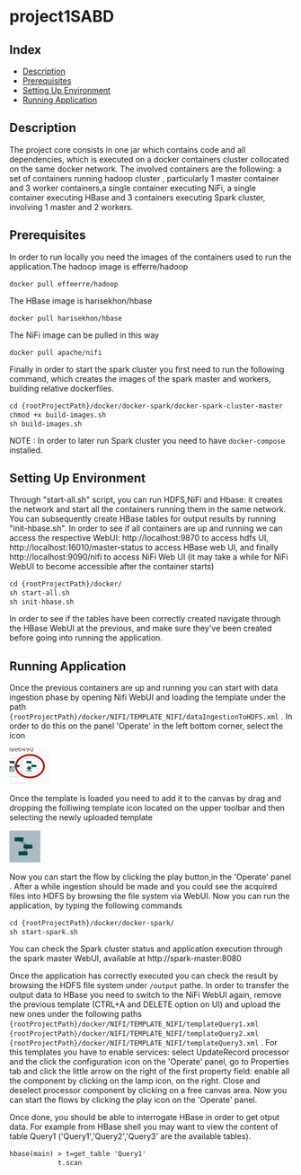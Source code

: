# project1SABD

## Index

- [Description](#Description)
- [Prerequisites](#Prerequisites)
- [Setting Up Environment](#Setting-Up-Environment)
- [Running Application](#Running-Application)


## Description
The project core consists in one jar which contains code and all dependencies, which is executed on a docker containers cluster
collocated on the same docker network. The involved containers are the following: a set of containers running hadoop cluster ,
particularly 1 master container and 3 worker containers,a single container executing NiFi, a single container executing HBase 
and 3 containers executing Spark cluster, involving 1 master and 2 workers.

## Prerequisites
In order to run locally you need the images of the containers used to run the application.The hadoop image is efferre/hadoop 

``` 
docker pull effeerre/hadoop

```  
The HBase image is harisekhon/hbase 

```
docker pull harisekhon/hbase

``` 
The NiFi image can be pulled in this way


```
docker pull apache/nifi

``` 
Finally in order to start the spark cluster you first need to run the following command, which creates the images of the spark master and  workers, building relative dockerfiles.

```
cd {rootProjectPath}/docker/docker-spark/docker-spark-cluster-master
chmod +x build-images.sh
sh build-images.sh

``` 
NOTE : In order to later run Spark cluster you need to have ``` docker-compose ``` installed.

## Setting Up Environment
Through "start-all.sh" script, you can run HDFS,NiFi and Hbase: it creates the network and start all the containers running them in the same network. You can subsequently create HBase tables for output results by running "init-hbase.sh". In order to see if all containers are up and running we can access the respective WebUI: http://localhost:9870 to access hdfs UI, http://localhost:16010/master-status to access HBase web UI, and finally http://localhost:9090/nifi to access NiFi Web UI (it may take a while for NiFi WebUI to become accessible after the container starts)

```
cd {rootProjectPath}/docker/
sh start-all.sh
sh init-hbase.sh

``` 
In order to see if the tables have been correctly created navigate through the HBase WebUI at the previous, and make sure they've been created before going into running the application.


## Running Application
Once the previous containers are up and running you can start with data ingestion phase by opening Nifi WebUI and loading the template under the path ``` {rootProjectPath}/docker/NIFI/TEMPLATE_NIFI/dataIngestionToHDFS.xml ``` . In order to do this on the panel 'Operate' in the left bottom corner, select the icon 

![Upload Template](img/upload.jpg)  

Once the template is loaded you need to add it to the canvas by drag and dropping the folliwing template icon located on the upper toolbar and then selecting the newly uploaded template

![Add Template](img/template.png) 


Now you can start the flow by clicking the play button,in the 'Operate' panel . After a while ingestion should be made and you could see the acquired files into HDFS by browsing the file system via WebUI. Now you can run the application, by typing the following commands

```
cd {rootProjectPath}/docker/docker-spark/
sh start-spark.sh

``` 
You can check the Spark cluster status and application execution through the spark master WebUI, available at http://spark-master:8080   

Once the application has correctly executed you can check the result by browsing the HDFS file system under ``` /output ``` pathe. In order to transfer the output data to HBase you need to switch to the NiFi WebUI again, remove the previous template (CTRL+A and DELETE option on UI) and upload the new ones under the following paths ``` {rootProjectPath}/docker/NIFI/TEMPLATE_NIFI/templateQuery1.xml  {rootProjectPath}/docker/NIFI/TEMPLATE_NIFI/templateQuery2.xml {rootProjectPath}/docker/NIFI/TEMPLATE_NIFI/templateQuery3.xml``` . For this templates you have to enable services: select UpdateRecord processor and the click the configuration icon on the 'Operate' panel, go to Properties tab and click the little arrow on the right of the first property field: enable all the component by clicking on the lamp icon, on the right. Close and deselect processor component by clicking on a free canvas area. Now you can start the flows by clicking the play icon on the 'Operate' panel.

Once done, you should be able to interrogate HBase in order to get otput data. For example from HBase shell you may want to view the content of table Query1 ('Query1','Query2','Query3' are the available tables).

```
hbase(main) > t=get_table 'Query1' 
            t.scan

```


